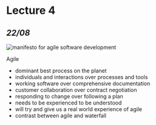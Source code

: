 # Lecture 4
## *22/08*



![manifesto for agile software development](https://cpp.iqualify.com/assets/storage-images/mKFafVNlQoiexpnZOiqG_manifesto.PNG?w=500&h=)


Agile
* dominant best process on the planet
* individuals and interactions over processes and tools
* working software over comprehensive documentation
* customer collaboration over contract negotiation
* responding to change over following a plan
* needs to be experienced to be understood
* will try and give us a real world experience of agile
* contrast between agile and waterfall

